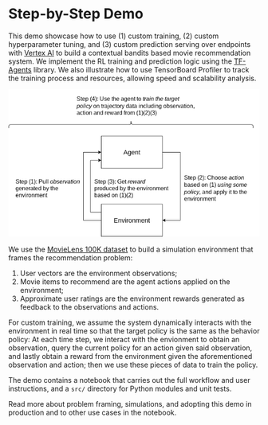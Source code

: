 # Step-by-Step Demo

This demo showcase how to use (1) custom training, (2) custom hyperparameter
tuning, and (3) custom prediction serving over endpoints with
[Vertex AI](https://cloud.google.com/vertex-ai) to build a contextual bandits
based movie recommendation system. We implement the RL training and prediction
logic using the [TF-Agents](https://www.tensorflow.org/agents) library. We also
illustrate how to use TensorBoard Profiler to track the training process and
resources, allowing speed and scalability analysis.

<img src="rl-training.png" alt="RL Training Illustration" width="600"/>

We use the
[MovieLens 100K dataset](https://www.kaggle.com/prajitdatta/movielens-100k-dataset)
to build a simulation environment that frames the recommendation problem:

1.  User vectors are the environment observations;
2.  Movie items to recommend are the agent actions applied on the environment;
3.  Approximate user ratings are the environment rewards generated as feedback
    to the observations and actions.

For custom training, we assume the system dynamically interacts with the
environment in real time so that the target policy is the same as the behavior
policy: At each time step, we interact with the envionment to obtain an
observation, query the current policy for an action given said observation, and
lastly obtain a reward from the environment given the aforementioned observation
and action; then we use these pieces of data to train the policy.

The demo contains a notebook that carries out the full workflow and user
instructions, and a `src/` directory for Python modules and unit tests.

Read more about problem framing, simulations, and adopting this demo in
production and to other use cases in the notebook.
